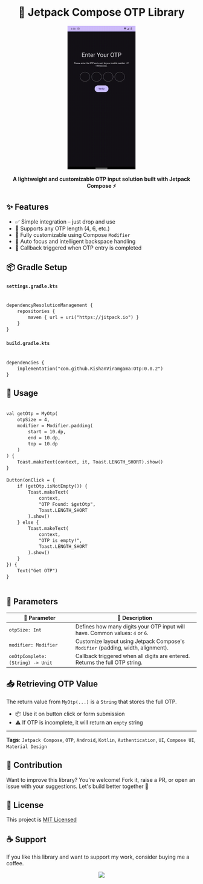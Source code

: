 <h1 align="center">🔐 Jetpack Compose OTP Library</h1>

<p align="center">
  <img src="https://github.com/KishanViramgama/Otp/blob/master/demo.gif" height="380px" alt="OTP Demo" />
</p>

<p align="center">
  <strong>A lightweight and customizable OTP input solution built with Jetpack Compose ⚡</strong>
</p>



<h2>✨ Features</h2>

<ul>
  <li>✅ Simple integration – just drop and use</li>
  <li>🔢 Supports any OTP length (4, 6, etc.)</li>
  <li>🎨 Fully customizable using Compose <code>Modifier</code></li>
  <li>🔁 Auto focus and intelligent backspace handling</li>
  <li>🚀 Callback triggered when OTP entry is completed</li>
</ul>



<h2>📦 Gradle Setup</h2>

<h4><code>settings.gradle.kts</code></h4>

<pre><code>
dependencyResolutionManagement {
    repositories {
        maven { url = uri("https://jitpack.io") }
    }
}
</code></pre>

<h4><code>build.gradle.kts</code></h4>

<pre><code>
dependencies {
    implementation("com.github.KishanViramgama:Otp:0.0.2")
}
</code></pre>



<h2>🚀 Usage</h2>

<pre>
<code>
val getOtp = MyOtp(
    otpSize = 4,
    modifier = Modifier.padding(
        start = 10.dp,
        end = 10.dp,
        top = 10.dp
    )
) {
    Toast.makeText(context, it, Toast.LENGTH_SHORT).show()
}

Button(onClick = {
    if (getOtp.isNotEmpty()) {
        Toast.makeText(
            context,
            "OTP Found: $getOtp",
            Toast.LENGTH_SHORT
        ).show()
    } else {
        Toast.makeText(
            context,
            "OTP is empty!",
            Toast.LENGTH_SHORT
        ).show()
    }
}) {
    Text("Get OTP")
}
</code>
</pre>



<h2>🔧 Parameters</h2>

<table>
  <thead>
    <tr>
      <th>🧩 Parameter</th>
      <th>📖 Description</th>
    </tr>
  </thead>
  <tbody>
    <tr>
      <td><code>otpSize: Int</code></td>
      <td>Defines how many digits your OTP input will have. Common values: <code>4</code> or <code>6</code>.</td>
    </tr>
    <tr>
      <td><code>modifier: Modifier</code></td>
      <td>Customize layout using Jetpack Compose's <code>Modifier</code> (padding, width, alignment).</td>
    </tr>
    <tr>
      <td><code>onOtpComplete: (String) -> Unit</code></td>
      <td>Callback triggered when all digits are entered. Returns the full OTP string.</td>
    </tr>
  </tbody>
</table>



<h2>📥 Retrieving OTP Value</h2>
<p>The return value from <code>MyOtp(...)</code> is a <code>String</code> that stores the full OTP.</p>

<ul>
  <li>📦 Use it on button click or form submission</li>
  <li>⚠️ If OTP is incomplete, it will return an <code>empty</code> string</li>
</ul>

---
**Tags**: `Jetpack Compose`, `OTP`, `Android`, `Kotlin`, `Authentication`, `UI`, `Compose UI`, `Material Design`


<h2>🤝 Contribution</h2>

<p>Want to improve this library? You're welcome! Fork it, raise a PR, or open an issue with your suggestions. Let's build better together 💪</p>



<h2>🪪 License</h2>

<p>This project is <a href="LICENSE">MIT Licensed</a></p>

## ☕ Support

If you like this library and want to support my work, consider buying me a coffee.

<p align="center">
  <a href="https://paypal.me/KishanViramgama?country.x=IN&locale.x=en_GB" target="_blank">
    <img src="https://img.shields.io/badge/☕-Buy%20Me%20a%20Coffee-orange?style=for-the-badge" />
  </a>
</p>